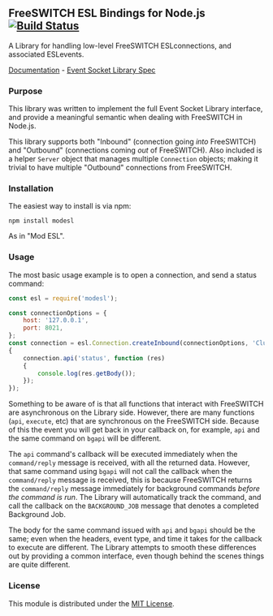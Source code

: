 ## FreeSWITCH ESL Bindings for Node.js [![Build Status](https://travis-ci.org/englercj/node-esl.svg?branch=master)](https://travis-ci.org/englercj/node-esl)

A Library for handling low-level FreeSWITCH ESLconnections, and associated ESLevents.

[Documentation](https://github.com/englercj/node-esl/wiki) - [Event Socket Library Spec](https://freeswitch.org/confluence/x/UgEQ)

### Purpose

This library was written to implement the full Event Socket Library interface, and provide a meaningful
semantic when dealing with FreeSWITCH in Node.js.

This library supports both "Inbound" (connection going _into_ FreeSWITCH) and "Outbound" (connections
coming _out_ of FreeSWITCH). Also included is a helper `Server` object that manages multiple
`Connection` objects; making it trivial to have multiple "Outbound" connections from FreeSWITCH.

### Installation

The easiest way to install is via npm:

```shell
npm install modesl
```

As in "Mod ESL".

### Usage

The most basic usage example is to open a connection, and send a status command:

```js
const esl = require('modesl');

const connectionOptions = {
    host: '127.0.0.1',
    port: 8021,
};
const connection = esl.Connection.createInbound(connectionOptions, 'ClueCon', function ()
{
    connection.api('status', function (res)
    {
        console.log(res.getBody());
    });
});
```

Something to be aware of is that all functions that interact with FreeSWITCH are asynchronous on the Library side.
However, there are many functions (`api`, `execute`, etc) that are synchronous on the FreeSWITCH side. Because of this
the event you will get back in your callback on, for example, `api` and the same command on `bgapi` will be different.

The `api` command's callback will be executed immediately when the `command/reply` message is received, with all the
returned data. However, that same command using `bgapi` will not call the callback when the `command/reply` message
is received, this is because FreeSWITCH returns the `command/reply` message immediately for background commands _before
the command is run_. The Library will automatically track the command, and call the callback on the `BACKGROUND_JOB`
message that denotes a completed Background Job.

The body for the same command issued with `api` and `bgapi` should be the same; even when the headers, event type, and
time it takes for the callback to execute are different. The Library attempts to smooth these differences out by providing
a common interface, even though behind the scenes things are quite different.

### License

This module is distributed under the [MIT License](https://opensource.org/licenses/MIT).
